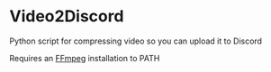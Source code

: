 # Video2Discord
Python script for compressing video so you can upload it to Discord

Requires an [FFmpeg](https://ffmpeg.org/download.html) installation to PATH

